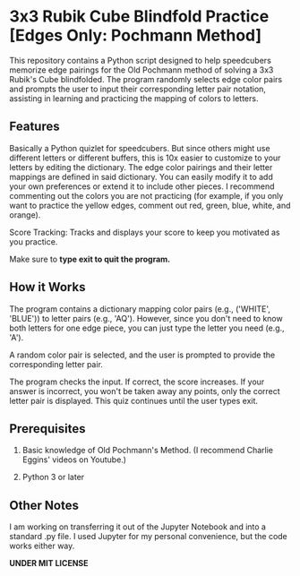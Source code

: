 # 3x3 Rubik Cube Blindfold Practice [Edges Only: Pochmann Method]

This repository contains a Python script designed to help speedcubers memorize edge pairings for the Old Pochmann method of solving a 3x3 Rubik's Cube blindfolded. The program randomly selects edge color pairs and prompts the user to input their corresponding letter pair notation, assisting in learning and practicing the mapping of colors to letters.

## Features

Basically a Python quizlet for speedcubers. But since others might use different letters or different buffers, this is 10x easier to customize to your letters by editing the dictionary. The edge color pairings and their letter mappings are defined in said dictionary. You can easily modify it to add your own preferences or extend it to include other pieces. I recommend commenting out the colors you are not practicing (for example, if you only want to practice the yellow edges, comment out red, green, blue, white, and orange).

Score Tracking: Tracks and displays your score to keep you motivated as you practice.

Make sure to **type exit to quit the program.**

## How it Works

The program contains a dictionary mapping color pairs (e.g., ('WHITE', 'BLUE')) to letter pairs (e.g., 'AQ'). However, since you don't need to know both letters for one edge piece, you can just type the letter you need (e.g., 'A').

A random color pair is selected, and the user is prompted to provide the corresponding letter pair.

The program checks the input. If correct, the score increases. If your answer is incorrect, you won't be taken away any points, only the correct letter pair is displayed. This quiz continues until the user types exit.

## Prerequisites

1. Basic knowledge of Old Pochmann's Method. (I recommend Charlie Eggins' videos on Youtube.)

2. Python 3 or later

## Other Notes

I am working on transferring it out of the Jupyter Notebook and into a standard .py file. I used Jupyter for my personal convenience, but the code works either way.

**UNDER MIT LICENSE**
